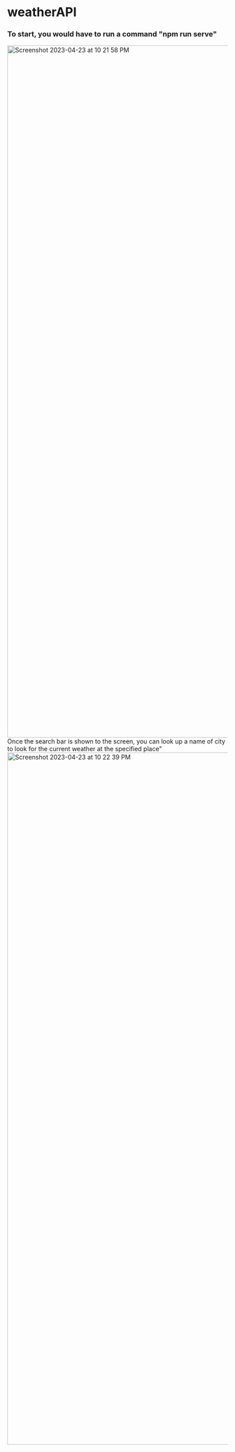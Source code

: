 # weatherAPI

### To start, you would have to run a command "npm run serve"
<img width="1582" alt="Screenshot 2023-04-23 at 10 21 58 PM" src="https://user-images.githubusercontent.com/105766581/233885524-8a65ca09-6cba-4185-bb8a-13771ed50fe8.png">
Once the search bar is shown to the screen, you can look up a name of city to look for the current weather at the specified place"
<img width="1582" alt="Screenshot 2023-04-23 at 10 22 39 PM" src="https://user-images.githubusercontent.com/105766581/233885574-fca9da92-5351-41c5-adf9-b42a9d580342.png">
